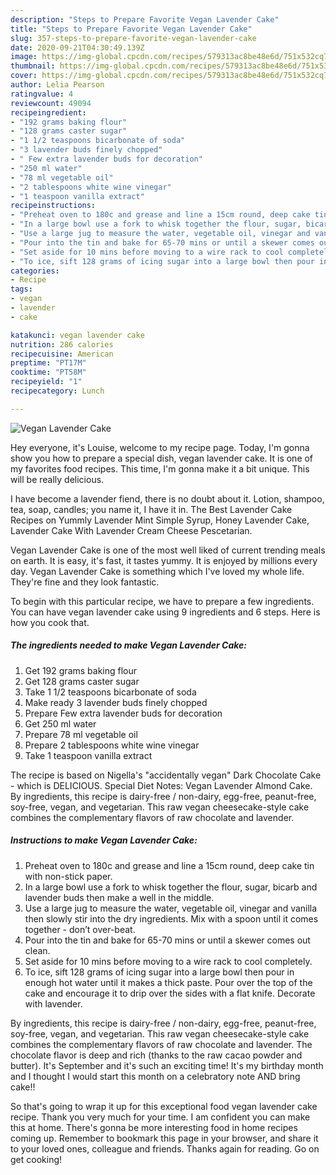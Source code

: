 ```yaml
---
description: "Steps to Prepare Favorite Vegan Lavender Cake"
title: "Steps to Prepare Favorite Vegan Lavender Cake"
slug: 357-steps-to-prepare-favorite-vegan-lavender-cake
date: 2020-09-21T04:30:49.139Z
image: https://img-global.cpcdn.com/recipes/579313ac8be48e6d/751x532cq70/vegan-lavender-cake-recipe-main-photo.jpg
thumbnail: https://img-global.cpcdn.com/recipes/579313ac8be48e6d/751x532cq70/vegan-lavender-cake-recipe-main-photo.jpg
cover: https://img-global.cpcdn.com/recipes/579313ac8be48e6d/751x532cq70/vegan-lavender-cake-recipe-main-photo.jpg
author: Lelia Pearson
ratingvalue: 4
reviewcount: 49094
recipeingredient:
- "192 grams baking flour"
- "128 grams caster sugar"
- "1 1/2 teaspoons bicarbonate of soda"
- "3 lavender buds finely chopped"
- " Few extra lavender buds for decoration"
- "250 ml water"
- "78 ml vegetable oil"
- "2 tablespoons white wine vinegar"
- "1 teaspoon vanilla extract"
recipeinstructions:
- "Preheat oven to 180c and grease and line a 15cm round, deep cake tin with non-stick paper."
- "In a large bowl use a fork to whisk together the flour, sugar, bicarb and lavender buds then make a well in the middle."
- "Use a large jug to measure the water, vegetable oil, vinegar and vanilla then slowly stir into the dry ingredients. Mix with a spoon until it comes together - don’t over-beat."
- "Pour into the tin and bake for 65-70 mins or until a skewer comes out clean."
- "Set aside for 10 mins before moving to a wire rack to cool completely."
- "To ice, sift 128 grams of icing sugar into a large bowl then pour in enough hot water until it makes a thick paste. Pour over the top of the cake and encourage it to drip over the sides with a flat knife. Decorate with lavender."
categories:
- Recipe
tags:
- vegan
- lavender
- cake

katakunci: vegan lavender cake 
nutrition: 286 calories
recipecuisine: American
preptime: "PT17M"
cooktime: "PT58M"
recipeyield: "1"
recipecategory: Lunch

---
```



![Vegan Lavender Cake](https://img-global.cpcdn.com/recipes/579313ac8be48e6d/751x532cq70/vegan-lavender-cake-recipe-main-photo.jpg)

Hey everyone, it's Louise, welcome to my recipe page. Today, I'm gonna show you how to prepare a special dish, vegan lavender cake. It is one of my favorites food recipes. This time, I'm gonna make it a bit unique. This will be really delicious.

I have become a lavender fiend, there is no doubt about it. Lotion, shampoo, tea, soap, candles; you name it, I have it in. The Best Lavender Cake Recipes on Yummly Lavender Mint Simple Syrup, Honey Lavender Cake, Lavender Cake With Lavender Cream Cheese Pescetarian.

Vegan Lavender Cake is one of the most well liked of current trending meals on earth. It is easy, it's fast, it tastes yummy. It is enjoyed by millions every day. Vegan Lavender Cake is something which I've loved my whole life. They're fine and they look fantastic.


To begin with this particular recipe, we have to prepare a few ingredients. You can have vegan lavender cake using 9 ingredients and 6 steps. Here is how you cook that.

<!--inarticleads1-->

##### The ingredients needed to make Vegan Lavender Cake:

1. Get 192 grams baking flour
1. Get 128 grams caster sugar
1. Take 1 1/2 teaspoons bicarbonate of soda
1. Make ready 3 lavender buds finely chopped
1. Prepare  Few extra lavender buds for decoration
1. Get 250 ml water
1. Prepare 78 ml vegetable oil
1. Prepare 2 tablespoons white wine vinegar
1. Take 1 teaspoon vanilla extract


The recipe is based on Nigella&#39;s &#34;accidentally vegan&#34; Dark Chocolate Cake - which is DELICIOUS. Special Diet Notes: Vegan Lavender Almond Cake. By ingredients, this recipe is dairy-free / non-dairy, egg-free, peanut-free, soy-free, vegan, and vegetarian. This raw vegan cheesecake-style cake combines the complementary flavors of raw chocolate and lavender. 

<!--inarticleads2-->

##### Instructions to make Vegan Lavender Cake:

1. Preheat oven to 180c and grease and line a 15cm round, deep cake tin with non-stick paper.
1. In a large bowl use a fork to whisk together the flour, sugar, bicarb and lavender buds then make a well in the middle.
1. Use a large jug to measure the water, vegetable oil, vinegar and vanilla then slowly stir into the dry ingredients. Mix with a spoon until it comes together - don’t over-beat.
1. Pour into the tin and bake for 65-70 mins or until a skewer comes out clean.
1. Set aside for 10 mins before moving to a wire rack to cool completely.
1. To ice, sift 128 grams of icing sugar into a large bowl then pour in enough hot water until it makes a thick paste. Pour over the top of the cake and encourage it to drip over the sides with a flat knife. Decorate with lavender.


By ingredients, this recipe is dairy-free / non-dairy, egg-free, peanut-free, soy-free, vegan, and vegetarian. This raw vegan cheesecake-style cake combines the complementary flavors of raw chocolate and lavender. The chocolate flavor is deep and rich (thanks to the raw cacao powder and butter). It&#39;s September and it&#39;s such an exciting time! It&#39;s my birthday month and I thought I would start this month on a celebratory note AND bring cake!! 

So that's going to wrap it up for this exceptional food vegan lavender cake recipe. Thank you very much for your time. I am confident you can make this at home. There's gonna be more interesting food in home recipes coming up. Remember to bookmark this page in your browser, and share it to your loved ones, colleague and friends. Thanks again for reading. Go on get cooking!
